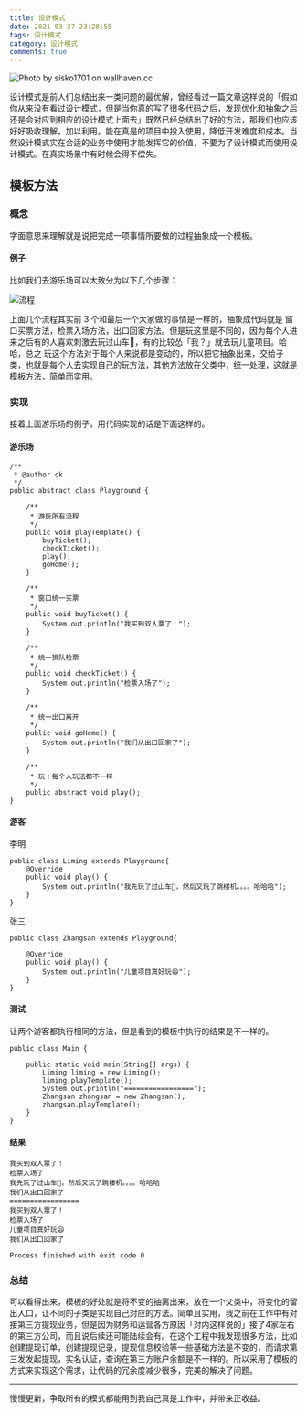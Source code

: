 ```yaml
---
title: 设计模式
date: 2021-03-27 23:28:55
tags: 设计模式
category: 设计模式
comments: true
---
```


![Photo by sisko1701 on wallhaven.cc](/template.png)

设计模式是前人们总结出来一类问题的最优解，曾经看过一篇文章这样说的「假如你从来没有看过设计模式，但是当你真的写了很多代码之后，发现优化和抽象之后还是会对应到相应的设计模式上面去」既然已经总结出了好的方法，那我们也应该好好吸收理解，加以利用。能在真是的项目中投入使用，降低开发难度和成本。当然设计模式实在合适的业务中使用才能发挥它的价值，不要为了设计模式而使用设计模式。在真实场景中有时候会得不偿失。

<!--more-->

## 模板方法

### 概念

字面意思来理解就是说把完成一项事情所要做的过程抽象成一个模板。

#### 例子

比如我们去游乐场可以大致分为以下几个步骤：

![流程](/flow.jpeg)

上面几个流程其实前 3 个和最后一个大家做的事情是一样的，抽象成代码就是 窗口买票方法，检票入场方法，出口回家方法。但是玩这里是不同的，因为每个人进来之后有的人喜欢刺激去玩过山车🎢，有的比较怂「我？」就去玩儿童项目。哈哈，总之 玩这个方法对于每个人来说都是变动的，所以把它抽象出来，交给子类，也就是每个人去实现自己的玩方法，其他方法放在父类中，统一处理，这就是模板方法，简单而实用。

### 实现

接着上面游乐场的例子，用代码实现的话是下面这样的。

#### 游乐场

```
/**
 * @author ck
 */
public abstract class Playground {

    /**
     * 游玩所有流程
     */
    public void playTemplate() {
        buyTicket();
        checkTicket();
        play();
        goHome();
    }

    /**
     * 窗口统一买票
     */
    public void buyTicket() {
        System.out.println("我买到双人票了！");
    }

    /**
     * 统一排队检票
     */
    public void checkTicket() {
        System.out.println("检票入场了");
    }

    /**
     * 统一出口离开
     */
    public void goHome() {
        System.out.println("我们从出口回家了");
    }

    /**
     * 玩：每个人玩法都不一样
     */
    public abstract void play();
}
```

#### 游客

李明

```
public class Liming extends Playground{
    @Override
    public void play() {
        System.out.println("我先玩了过山车🎢，然后又玩了跳楼机。。。。哈哈哈");
    }
}
```

张三

```
public class Zhangsan extends Playground{

    @Override
    public void play() {
        System.out.println("儿童项目真好玩😄");
    }
}
```

#### 测试

让两个游客都执行相同的方法，但是看到的模板中执行的结果是不一样的。

```
public class Main {

    public static void main(String[] args) {
        Liming liming = new Liming();
        liming.playTemplate();
        System.out.println("=================");
        Zhangsan zhangsan = new Zhangsan();
        zhangsan.playTemplate();
    }
}
```

#### 结果

```
我买到双人票了！
检票入场了
我先玩了过山车🎢，然后又玩了跳楼机。。。。哈哈哈
我们从出口回家了
=================
我买到双人票了！
检票入场了
儿童项目真好玩😄
我们从出口回家了

Process finished with exit code 0
```

### 总结
可以看得出来，模板的好处就是将不变的抽离出来，放在一个父类中，将变化的留出入口，让不同的子类是实现自己对应的方法。简单且实用，我之前在工作中有对接第三方提现业务，但是因为财务和运营各方原因「对内这样说的」接了4家左右的第三方公司，而且说后续还可能陆续会有。在这个工程中我发现很多方法，比如创建提现订单，创建提现记录，提现信息校验等一些基础方法是不变的，而请求第三发发起提现，实名认证，查询在第三方账户余额是不一样的。所以采用了模板的方式来实现这个需求，让代码的冗余度减少很多，完美的解决了问题。





***

慢慢更新，争取所有的模式都能用到我自己真是工作中，并带来正收益。

<center></center>